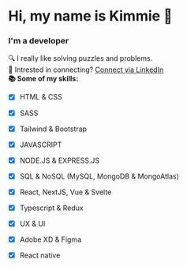 # Hi, my name is Kimmie 👋

### I'm a developer
 🔍 I really like solving puzzles and problems. <br>
 👯 Intrested in connecting? [Connect via LinkedIn](https://www.linkedin.com/in/kimmie-lundgren-620401201/) <br>
 **📚 Some of my skills:**
 - [x] HTML & CSS 
 - [x] SASS 
 - [x] Tailwind & Bootstrap 
 - [x] JAVASCRIPT
 - [x] NODE.JS & EXPRESS.JS
 - [x] SQL & NoSQL (MySQL, MongoDB & MongoAtlas)
 - [x] React, NextJS, Vue & Svelte
 - [x] Typescript & Redux
 - [x] UX & UI
 - [x] Adobe XD & Figma
 - [x] React native
 
  

      
      
